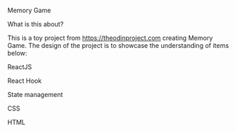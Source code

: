 Memory Game


What is this about?

This is a toy project from https://theodinproject.com creating Memory Game. The design of the project is to showcase the understanding of items below:

ReactJS 

React Hook

State management

CSS

HTML


